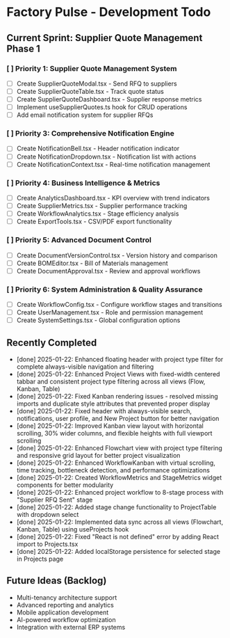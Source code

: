 # Factory Pulse - Development Todo

## Current Sprint: Supplier Quote Management Phase 1



### [ ] Priority 1: Supplier Quote Management System
- [ ] Create SupplierQuoteModal.tsx - Send RFQ to suppliers
- [ ] Create SupplierQuoteTable.tsx - Track quote status  
- [ ] Create SupplierQuoteDashboard.tsx - Supplier response metrics
- [ ] Implement useSupplierQuotes.ts hook for CRUD operations
- [ ] Add email notification system for supplier RFQs

### [ ] Priority 3: Comprehensive Notification Engine
- [ ] Create NotificationBell.tsx - Header notification indicator
- [ ] Create NotificationDropdown.tsx - Notification list with actions
- [ ] Create NotificationContext.tsx - Real-time notification management

### [ ] Priority 4: Business Intelligence & Metrics
- [ ] Create AnalyticsDashboard.tsx - KPI overview with trend indicators
- [ ] Create SupplierMetrics.tsx - Supplier performance tracking
- [ ] Create WorkflowAnalytics.tsx - Stage efficiency analysis
- [ ] Create ExportTools.tsx - CSV/PDF export functionality

### [ ] Priority 5: Advanced Document Control
- [ ] Create DocumentVersionControl.tsx - Version history and comparison
- [ ] Create BOMEditor.tsx - Bill of Materials management
- [ ] Create DocumentApproval.tsx - Review and approval workflows

### [ ] Priority 6: System Administration & Quality Assurance
- [ ] Create WorkflowConfig.tsx - Configure workflow stages and transitions
- [ ] Create UserManagement.tsx - Role and permission management
- [ ] Create SystemSettings.tsx - Global configuration options

## Recently Completed
- [done] 2025-01-22: Enhanced floating header with project type filter for complete always-visible navigation and filtering
- [done] 2025-01-22: Enhanced Project Views with fixed-width centered tabbar and consistent project type filtering across all views (Flow, Kanban, Table)
- [done] 2025-01-22: Fixed Kanban rendering issues - resolved missing imports and duplicate style attributes that prevented proper display
- [done] 2025-01-22: Fixed header with always-visible search, notifications, user profile, and New Project button for better navigation
- [done] 2025-01-22: Improved Kanban view layout with horizontal scrolling, 30% wider columns, and flexible heights with full viewport scrolling
- [done] 2025-01-22: Enhanced Flowchart view with project type filtering and responsive grid layout for better project visualization
- [done] 2025-01-22: Enhanced WorkflowKanban with virtual scrolling, time tracking, bottleneck detection, and performance optimizations
- [done] 2025-01-22: Created WorkflowMetrics and StageMetrics widget components for better modularity
- [done] 2025-01-22: Enhanced project workflow to 8-stage process with "Supplier RFQ Sent" stage
- [done] 2025-01-22: Added stage change functionality to ProjectTable with dropdown select
- [done] 2025-01-22: Implemented data sync across all views (Flowchart, Kanban, Table) using useProjects hook
- [done] 2025-01-22: Fixed "React is not defined" error by adding React import to Projects.tsx
- [done] 2025-01-22: Added localStorage persistence for selected stage in Projects page

## Future Ideas (Backlog)
- Multi-tenancy architecture support
- Advanced reporting and analytics
- Mobile application development
- AI-powered workflow optimization
- Integration with external ERP systems
